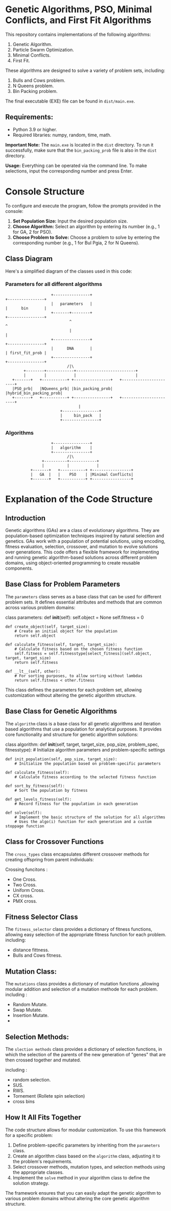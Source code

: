 # Genetic Algorithms, PSO, Minimal Conflicts, and First Fit Algorithms

This repository contains implementations of the following algorithms:

1. Genetic Algorithm.
2. Particle Swarm Optimization.
3. Minimal Conflicts.
4. First Fit.

These algorithms are designed to solve a variety of problem sets, including:

1. Bulls and Cows problem.
2. N Queens problem.
3. Bin Packing problem.

The final executable (EXE) file can be found in `dist/main.exe`.

## Requirements:

- Python 3.9 or higher.
- Required libraries: numpy, random, time, math.

**Important Note:** The `main.exe` is located in the `dist` directory. To run it successfully, make sure that the `bin_packing_prob` file is also in the `dist` directory.

**Usage:** Everything can be operated via the command line. To make selections, input the corresponding number and press Enter.

# Console Structure

To configure and execute the program, follow the prompts provided in the console:

1. **Set Population Size:** Input the desired population size.
2. **Choose Algorithm:** Select an algorithm by entering its number (e.g., 1 for GA, 2 for PSO).
3. **Choose Problem to Solve:** Choose a problem to solve by entering the corresponding number (e.g., 1 for Bul Pgia, 2 for N Queens).

## Class Diagram

Here's a simplified diagram of the classes used in this code:

### Parameters for all different algorithms

                        +----------------+                                      +----------------+
                        |   parameters   |                                      |      bin       |
                        +-------+--------+                                      +----------------+
                                ^                                                       ^
                                |                                                       |
                        +----------------+                                      +----------------+ 
                        |      DNA       |                                      | first_fit_prob |        
                        +----------------+                                      +----------------+ 
                               /|\
            +--------+------------+--------------------------+
            |        |            |                          |
       +-------+   +-----------+ +----------------+   +-----------------------+     
       |PSO_prb|   |NQueens_prb| |bin_packing_prob|   |hybrid_bin_packing_prob|
       +-------+   +-----------+ +----------------+   +-----------------------+ 
                                    |
                            +----------------+ 
                            |     bin_pack   |
                            +----------------+ 


### Algorithms


                       
                        +----------------+
                        |   algorithm    |                                              
                        +----------------+                                      
                               /|\
                    +----------+------------+
                    |          |            |                          
               +-------+   +-----------+ +-----------------+    
               |   GA  |   |    PSO    | |Minimal Conflicts|   
               +-------+   +-----------+ +-----------------+ 
                               

# Explanation of the Code Structure

## Introduction

Genetic algorithms (GAs) are a class of evolutionary algorithms. They are population-based optimization techniques inspired by natural selection and genetics. GAs work with a population of potential solutions, using encoding, fitness evaluation, selection, crossover, and mutation to evolve solutions over generations. This code offers a flexible framework for implementing and running genetic algorithm-based solutions across different problem domains, using object-oriented programming to create reusable components.

## Base Class for Problem Parameters
The `parameters` class serves as a base class that can be used for different problem sets. It defines essential attributes and methods that are common across various problem domains:

class parameters:
    def __init__(self):
        self.object = None
        self.fitness = 0

    def create_object(self, target_size):
        # Create an initial object for the population
        return self.object

    def calculate_fitness(self, target, target_size):
        # Calculate fitness based on the chosen fitness function
        self.fitness = self.fitnesstype[select_fitness](self.object, target, target_size)
        return self.fitness

    def __lt__(self, other):
        # For sorting purposes, to allow sorting without lambdas
        return self.fitness < other.fitness

This class defines the parameters for each problem set, allowing customization without altering the genetic algorithm structure.

## Base Class for Genetic Algorithms
The `algorithm` class is a base class for all genetic algorithms and iteration based algorithms that use a population for analytical purposes. It provides core functionality and structure for genetic algorithm solutions:

class algorithm:
    def __init__(self, target, target_size, pop_size, problem_spec, fitnesstype):
        # Initialize algorithm parameters and problem-specific settings

    def init_population(self, pop_size, target_size):
        # Initialize the population based on problem-specific parameters

    def calculate_fitness(self):
        # Calculate fitness according to the selected fitness function

    def sort_by_fitness(self):
        # Sort the population by fitness

    def get_levels_fitness(self):
        # Record fitness for the population in each generation

    def solve(self):
        # Implement the basic structure of the solution for all algorithms
        # Uses the algo(i) function for each generation and a custom stoppage function


## Class for Crossover Functions
The `cross_types` class encapsulates different crossover methods for creating offspring from parent individuals:

Crossing funcitons :
- One Cross.
- Two Cross.
- Uniform Cross.
- CX cross.
- PMX cross.

## Fitness Selector Class
The `fitness_selector` class provides a dictionary of fitness functions, allowing easy selection of the appropriate fitness function for each problem.
including:
- distance fittness.
- Bulls and Cows fitness.

## Mutation Class:
The `mutations` class provides a dictionary of mutation functions ,allowing modular addition and selection of a mutation methode for each problem.
including :
- Random Mutate.
- Swap Mutate.
- Insertion Mutate.
- 
## Selection Methods:
The `slection methods` class provides a dictionary of selection functions, in which the selection of the parents of the new generation of "genes" that are then crossed together and mutated.

including :
- random selection.
- SUS.
- RWS.
- Tornement (Rollete spin selection)
- cross bins


## How It All Fits Together
The code structure allows for modular customization. To use this framework for a specific problem:

1. Define problem-specific parameters by inheriting from the `parameters` class.
2. Create an algorithm class based on the `algorithm` class, adjusting it to the problem's requirements.
3. Select crossover methods, mutation types, and selection methods using the appropriate classes.
4. Implement the `solve` method in your algorithm class to define the solution strategy.

The framework ensures that you can easily adapt the genetic algorithm to various problem domains without altering the core genetic algorithm structure.
